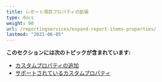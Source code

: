 ```yaml
---
title: レポート項目プロパティの拡張
type: docs
weight: 90
url: /reportingservices/expand-report-items-properties/
lastmod: "2021-06-05"
---
```


**このセクションには次のトピックが含まれています:**

- [カスタムプロパティの追加](/pdf/reportingservices/adding-custom-properties/)
- [サポートされているカスタムプロパティ](/pdf/reportingservices/custom-properties-supported/)